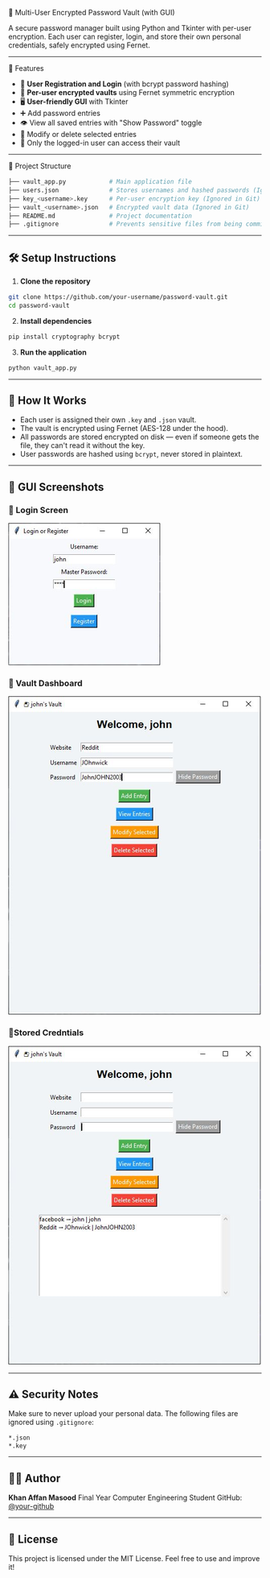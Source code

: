  🔐 Multi-User Encrypted Password Vault (with GUI)

A secure password manager built using Python and Tkinter with per-user encryption. Each user can register, login, and store their own personal credentials, safely encrypted using Fernet.

---

 🚀 Features

* 🔑 **User Registration and Login** (with bcrypt password hashing)
* 🔐 **Per-user encrypted vaults** using Fernet symmetric encryption
* 🖥️ **User-friendly GUI** with Tkinter
* ➕ Add password entries
* 👁️ View all saved entries with "Show Password" toggle
* 📝 Modify or delete selected entries
* 👤 Only the logged-in user can access their vault

---

 📁 Project Structure

```bash
├── vault_app.py            # Main application file
├── users.json              # Stores usernames and hashed passwords (Ignored in Git)
├── key_<username>.key      # Per-user encryption key (Ignored in Git)
├── vault_<username>.json   # Encrypted vault data (Ignored in Git)
├── README.md               # Project documentation
├── .gitignore              # Prevents sensitive files from being committed
```

---

## 🛠️ Setup Instructions

1. **Clone the repository**

```bash
git clone https://github.com/your-username/password-vault.git
cd password-vault
```

2. **Install dependencies**

```bash
pip install cryptography bcrypt
```

3. **Run the application**

```bash
python vault_app.py
```

---

## 🧠 How It Works

* Each user is assigned their own `.key` and `.json` vault.
* The vault is encrypted using Fernet (AES-128 under the hood).
* All passwords are stored encrypted on disk — even if someone gets the file, they can't read it without the key.
* User passwords are hashed using `bcrypt`, never stored in plaintext.

---

## 📸 GUI Screenshots

### 🔐 Login Screen
![Login Screen](images/login.JPG)

### 🧾 Vault Dashboard
![Vault Dashboard](images/dashboard.JPG)

### 🧾Stored Credntials
![Vault Data](images/stored_data.JPG)

---

## ⚠️ Security Notes

Make sure to never upload your personal data. The following files are ignored using `.gitignore`:

```
*.json
*.key
```

---

## 🙋‍♂️ Author

**Khan Affan Masood**
Final Year Computer Engineering Student
GitHub: [@your-github](https://github.com/your-github)

---

## 📃 License

This project is licensed under the MIT License. Feel free to use and improve it!
